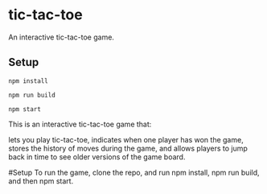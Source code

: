 # tic-tac-toe

An interactive tic-tac-toe game.

## Setup

```
npm install
```
```
npm run build
```
```
npm start
```

This is an interactive tic-tac-toe game that:

lets you play tic-tac-toe, indicates when one player has won the game, stores the history of moves during the game, and allows players to jump back in time to see older versions of the game board.

#Setup To run the game, clone the repo, and run npm install, npm run build, and then npm start.
